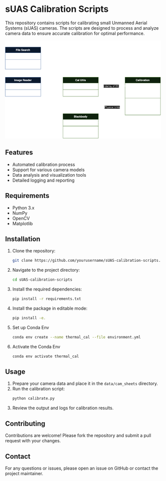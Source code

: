 # sUAS Calibration Scripts

This repository contains scripts for calibrating small Unmanned Aerial Systems (sUAS) cameras. The scripts are designed to process and analyze camera data to ensure accurate calibration for optimal performance.

![image](Thermal_Cal3.drawio.png)

## Features

- Automated calibration process
- Support for various camera models
- Data analysis and visualization tools
- Detailed logging and reporting

## Requirements

- Python 3.x
- NumPy
- OpenCV
- Matplotlib

## Installation

1. Clone the repository:
    ```bash
    git clone https://github.com/yourusername/sUAS-calibration-scripts.git #Skip if using Github UI
    ```
2. Navigate to the project directory:
    ```bash
    cd sUAS-calibration-scripts 
    ```
3. Install the required dependencies:
    ```bash
    pip install -r requirements.txt
    ```
4. Install the package in editable mode:
    ```bash
    pip install -e.
    ```
5. Set up Conda Env
    ```bash
    conda env create --name thermal_cal --file environment.yml
    ```
6. Activate the Conda Env
    ```bash
    conda env activate thermal_cal
    ```

## Usage

1. Prepare your camera data and place it in the `data/cam_sheets` directory.
2. Run the calibration script:
    ```bash
    python calibrate.py
    ```
3. Review the output and logs for calibration results.

## Contributing

Contributions are welcome! Please fork the repository and submit a pull request with your changes.

## Contact

For any questions or issues, please open an issue on GitHub or contact the project maintainer.

